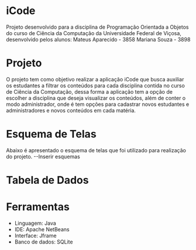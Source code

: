 # iCode
Projeto desenvolvido para a disciplina de Programação Orientada a Objetos do curso de Ciência da Computação da Universidade Federal de Viçosa, desenvolvido pelos alunos:
Mateus Aparecido - 3858
Mariana Souza - 3898 

# Projeto
O projeto tem como objetivo realizar a aplicação iCode que busca auxiliar os estudantes a filtrar os conteúdos para cada disciplina contida no curso de Ciência da Computação, dessa forma a aplicação tem a opção de escolher a disciplina que deseja visualizar os conteúdos, além de conter o modo administrador, onde é tem opções para cadastrar novos estudantes e administradores e novos conteúdos em cada matéria. 

# Esquema de Telas 
Abaixo é apresentado o esquema de telas que foi utilizado para realização do projeto. 
--Inserir esquemas


# Tabela de Dados


# Ferramentas 
- Linguagem: Java
- IDE: Apache NetBeans
- Interface: Jframe
- Banco de dados: SQLite
